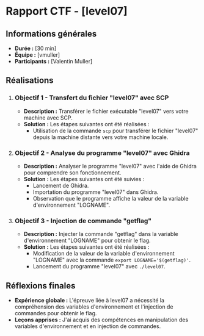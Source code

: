 # Rapport CTF - [level07]

## Informations générales
- **Durée :** [30 min]
- **Équipe :** [vmuller]
- **Participants :** [Valentin Muller]

## Réalisations

1. ### Objectif 1 - Transfert du fichier "level07" avec SCP
   - **Description :** Transférer le fichier exécutable "level07" vers votre machine avec SCP.
   - **Solution :** Les étapes suivantes ont été réalisées :
     - Utilisation de la commande `scp` pour transférer le fichier "level07" depuis la machine distante vers votre machine locale.

2. ### Objectif 2 - Analyse du programme "level07" avec Ghidra
   - **Description :** Analyser le programme "level07" avec l'aide de Ghidra pour comprendre son fonctionnement.
   - **Solution :** Les étapes suivantes ont été suivies :
     - Lancement de Ghidra.
     - Importation du programme "level07" dans Ghidra.
     - Observation que le programme affiche la valeur de la variable d'environnement "LOGNAME".

3. ### Objectif 3 - Injection de commande "getflag"
   - **Description :** Injecter la commande "getflag" dans la variable d'environnement "LOGNAME" pour obtenir le flag.
   - **Solution :** Les étapes suivantes ont été réalisées :
     - Modification de la valeur de la variable d'environnement "LOGNAME" avec la commande `export LOGNAME='$(getflag)'`.
     - Lancement du programme "level07" avec `./level07`.

## Réflexions finales
- **Expérience globale :** L'épreuve liée à level07 a nécessité la compréhension des variables d'environnement et l'injection de commandes pour obtenir le flag.
- **Leçons apprises :** J'ai acquis des compétences en manipulation des variables d'environnement et en injection de commandes.
